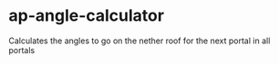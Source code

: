 # ap-angle-calculator
Calculates the angles to go on the nether roof for the next portal in all portals
